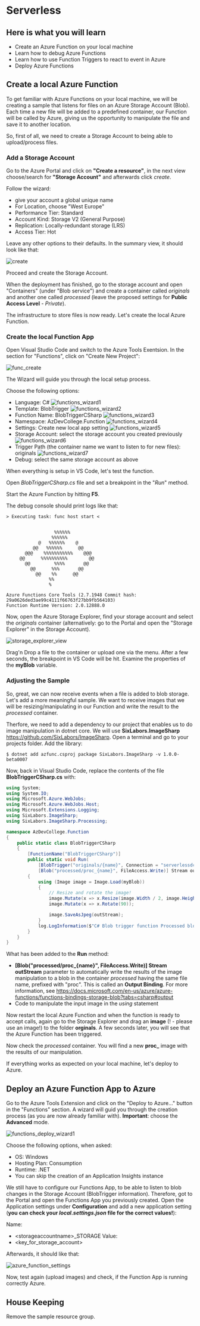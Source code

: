 # Serverless #

## Here is what you will learn ##

- Create an Azure Function on your local machine
- Learn how to debug Azure Functions
- Learn how to use Function Triggers to react to event in Azure
- Deploy Azure Functions

## Create a local Azure Function ##

To get familiar with Azure Functions on your local machine, we will be creating a sample that listens for files on an Azure Storage Account (Blob). Each time a new file will be added to a predefined container, our Function will be called by Azure, giving us the opportunity to manipulate the file and save it to another location.

So, first of all, we need  to create a Storage Account to being able to upload/process files.

### Add a Storage Account ###

Go to the Azure Portal and click on **"Create a resource"**, in the next view choose/search for **"Storage Account"** and afterwards click *create*.

Follow the wizard:

- give your account a global unique name
- For Location, choose "West Europe"
- Performance Tier: Standard
- Account Kind: Storage V2 (General Purpose)
- Replication: Locally-redundant storage (LRS)
- Access Tier: Hot

Leave any other options to their defaults. In the summary view, it should look like that:

![create](./img/portal_storageaccount.png "create")

Proceed and create the Storage Account.

When the deployment has finished, go to the storage account and open "Containers" (under "Blob service") and create a container called *originals* and another one called *processed* (leave the proposed settings for **Public Access Level** - *Private*).

The infrastructure to store files is now ready. Let's create the local Azure Function.

### Create the local Function App ###

Open Visual Studio Code and switch to the Azure Tools Exentsion. In the section for "Functions", click on "Create New Project":

![func_create](./img/function_create.png "func_create")

The Wizard will guide you through the local setup process.

Choose the following options:
- Language: C#
![functions_wizard1](./img/functions_wizard1.png "functions_wizard1")
- Template: BlobTrigger
![functions_wizard2](./img/functions_wizard2.png "functions_wizard2")
- Function Name: BlobTriggerCSharp
![functions_wizard3](./img/functions_wizard3.png "functions_wizard3")
- Namespace: AzDevCollege.Function
![functions_wizard4](./img/functions_wizard4.png "functions_wizard4")
- Settings: Create new local app setting
![functions_wizard5](./img/functions_wizard5.png "functions_wizard5")
- Storage Account: select the storage account you created previously
![functions_wizard6](./img/functions_wizard6.png "functions_wizard6")
- Trigger Path (the container name we want to listen to for new files): originals
![functions_wizard7](./img/functions_wizard7.png "functions_wizard7")
- Debug: select the same storage account as above

When everything is setup in VS Code, let's test the function.

Open *BlobTriggerCSharp.cs* file and set a breakpoint in the "*Run*" method.

Start the Azure Function by hitting **F5**.

The debug console should print logs like that:

```
> Executing task: func host start <


                  %%%%%%
                 %%%%%%
            @   %%%%%%    @
          @@   %%%%%%      @@
       @@@    %%%%%%%%%%%    @@@
     @@      %%%%%%%%%%        @@
       @@         %%%%       @@
         @@      %%%       @@
           @@    %%      @@
                %%
                %

Azure Functions Core Tools (2.7.1948 Commit hash: 29a0626ded3ae99c4111f66763f27bb9fb564103)
Function Runtime Version: 2.0.12888.0
```

Now, open the Azure Storage Explorer, find your storage account and select the *originals* container (alternatively: go to the Portal and open the "Storage Explorer" in the Storage Account). 

![storage_explorer_view](./img/storage_explorer_view.png "storage_explorer_view")

Drag'n Drop a file to the container or upload one via the menu. After a few seconds, the breakpoint in VS Code will be hit. Examine the properties of the **myBlob** variable.

### Adjusting the Sample ###

So, great, we can now receive events when a file is added to blob storage. Let's add a more meaningful sample. We want to receive images that we will be resizing/manipulating in our Function and write the result to the *processed* container. 

Therfore, we need to add a dependency to our project that enables us to do image manipulation in dotnet core. We will use **SixLabors.ImageSharp** <https://github.com/SixLabors/ImageSharp>. Open a terminal and go to your projects folder. Add the library:

```shell
$ dotnet add azfunc.csproj package SixLabors.ImageSharp -v 1.0.0-beta0007
```

Now, back in Visual Studio Code, replace the contents of the file **BlobTriggerCSharp.cs** with:

```csharp
using System;
using System.IO;
using Microsoft.Azure.WebJobs;
using Microsoft.Azure.WebJobs.Host;
using Microsoft.Extensions.Logging;
using SixLabors.ImageSharp;
using SixLabors.ImageSharp.Processing;

namespace AzDevCollege.Function
{
    public static class BlobTriggerCSharp
    {
        [FunctionName("BlobTriggerCSharp")]
        public static void Run(
            [BlobTrigger("originals/{name}", Connection = "serverlessdc_STORAGE")]Stream myBlob, string name,
            [Blob("processed/proc_{name}", FileAccess.Write)] Stream outStream, ILogger log)
        {
            using (Image image = Image.Load(myBlob))
            {
                // Resize and rotate the image!
                image.Mutate(x => x.Resize(image.Width / 2, image.Height / 2));
                image.Mutate(x => x.Rotate(90));

                image.SaveAsJpeg(outStream);
            }
            log.LogInformation($"C# Blob trigger function Processed blob\n Name:{name} \n Size: {myBlob.Length} Bytes");
        }
    }
}
```

What has been added to the **Run** method:

- **[Blob("processed/proc_{name}", FileAccess.Write)] Stream outStream** parameter to automatically write the results of the image manipulation to a blob in the container *processed* having the same file name, prefixed with "proc". This is called an **Output Binding**. For more information, see <https://docs.microsoft.com/en-us/azure/azure-functions/functions-bindings-storage-blob?tabs=csharp#output>
- Code to manipulate the input image in the *using* statement

Now restart the local Azure Function and when the function is ready to accept calls, again go to the Storage Explorer and drag an **image** (! - please use an image!) to the folder **orginals**. A few seconds later, you will see that the Azure Function has been triggered. 

Now check the *processed* container. You will find a new **proc_** image with the results of our manipulation.

If everything works as expected on your local machine, let's deploy to Azure.

## Deploy an Azure Function App to Azure ##

Go to the Azure Tools Extension and click on the "Deploy to Azure..." button in the "Functions" section. A wizard will guid you through the creation process (as you are now already familiar with). 
**Important**: choose the **Advanced** mode.

![functions_deploy_wizard1](./img/functions_deploy_wizard1.png "functions_deploy_wizard1")

Choose the following options, when asked:

- OS: Windows
- Hosting Plan: Consumption
- Runtime: .NET
- You can skip the creation of an Application Insights instance

We still have to configure our Functions App, to be able to listen to blob changes in the Storage Account (BlobTrigger information). Therefore, got to the Portal and open the Functions App you previously created.
Open the Application settings under **Configuration** and add a new application setting (**you can check your *local.settings.json* file for the correct values!**):

Name: 
- \<storageaccountname>_STORAGE
Value:
- <key_for_storage_account>

Afterwards, it should like that:

![azure_function_settings](./img/azure_function_settings.png "azure_function_settings")

Now, test again (upload images) and check, if the Function App is running correctly Azure. 

## House Keeping ##

Remove the sample resource group.
